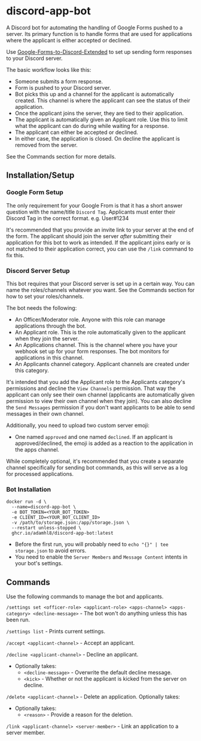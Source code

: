 # discord-app-bot

A Discord bot for automating the handling of Google Forms pushed to a server. Its primary function is to handle forms that are used for applications where the applicant is either accepted or declined.

Use [Google-Forms-to-Discord-Extended](https://github.com/Kelo/Google-Forms-to-Discord-Extended) to set up sending form responses to your Discord server.

The basic workflow looks like this:

- Someone submits a form response.
- Form is pushed to your Discord server.
- Bot picks this up and a channel for the applicant is automatically created. This channel is where the applicant can see the status of their application.
- Once the applicant joins the server, they are tied to their application.
- The applicant is automatically given an Applicant role. Use this to limit what the applicant can do during while waiting for a response.
- The applicant can either be accepted or declined.
- In either case, the application is closed. On decline the applicant is removed from the server.

See the Commands section for more details.

## Installation/Setup

### Google Form Setup

The only requirement for your Google From is that it has a short answer question with the name/title `Discord Tag`. Applicants must enter their Discord Tag in the correct format. e.g. User#1234

It's recommended that you provide an invite link to your server at the end of the form. The applicant should join the server _after_ submitting their application for this bot to work as intended. If the applicant joins early or is not matched to their application correct, you can use the `/link` command to fix this.

### Discord Server Setup

This bot requires that your Discord server is set up in a certain way. You can name the roles/channels whatever you want. See the Commands section for how to set your roles/channels.

The bot needs the following:

- An Officer/Moderator role. Anyone with this role can manage applications through the bot.
- An Applicant role. This is the role automatically given to the applicant when they join the server.
- An Applications channel. This is the channel where you have your webhook set up for your form responses. The bot monitors for applications in this channel.
- An Applicants channel category. Applicant channels are created under this category.

It's intended that you add the Applicant role to the Applicants category's permissions and decline the `View Channels` permission. That way the applicant can only see their own channel (applicants are automatically given permission to view their own channel when they join). You can also decline the `Send Messages` permission if you don't want applicants to be able to send messages in their own channel.

Additionally, you need to upload two custom server emoji:

- One named `approved` and one named `declined`. If an applicant is approved/declined, the emoji is added as a reaction to the application in the apps channel.

While completely optional, it's recommended that you create a separate channel specifically for sending bot commands, as this will serve as a log for processed applications.

### Bot Installation

```
docker run -d \
  --name=discord-app-bot \
  -e BOT_TOKEN=<YOUR_BOT_TOKEN>
  -e CLIENT_ID=<YOUR_BOT_CLIENT_ID>
  -v /path/to/storage.json:/app/storage.json \
  --restart unless-stopped \
  ghcr.io/adamhl8/discord-app-bot:latest
```

- Before the first run, you will probably need to `echo "{}" | tee storage.json` to avoid errors.
- You need to enable the `Server Members` and `Message Content` intents in your bot's settings.

## Commands

Use the following commands to manage the bot and applicants.

`/settings set <officer-role> <applicant-role> <apps-channel> <apps-category> <decline-message>` - The bot won't do anything unless this has been run.

`/settings list` - Prints current settings.

`/accept <applicant-channel>` - Accept an applicant.

`/decline <applicant-channel>` - Decline an applicant.

- Optionally takes:
  - `<decline-message>` - Overwrite the default decline message.
  - `<kick>` - Whether or not the applicant is kicked from the server on decline.

`/delete <applicant-channel>` - Delete an application.
Optionally takes:

- Optionally takes:
  - `<reason>` - Provide a reason for the deletion.

`/link <applicant-channel> <server-member>` - Link an application to a server member.
